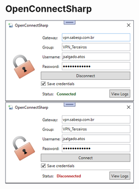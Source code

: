 # OpenConnectSharp

![application screenshot while connected](static/connected.png)
![application screenshot while disconnected](static/disconnected.png)